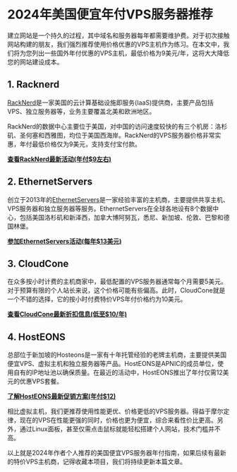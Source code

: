 # 2024年美国便宜年付VPS服务器推荐

建立网站是一个持久的过程，其中域名和服务器每年都需要维护费。对于初次接触网站构建的朋友，我们强烈推荐使用价格优惠的VPS主机作为练习。在本文中，我们将为您列出一些国外年付优惠的VPS主机，最低价格为9美元/年，这将大大降低您的网站建设成本。

## 1. Racknerd

[RackNerd](https://my.racknerd.com/aff.php?aff=11397)是一家美国的云计算基础设施即服务(IaaS)提供商，主要产品包括VPS、独立服务器等，业务主要覆盖北美和欧洲地区。

RackNerd的数据中心主要位于美国，对中国的访问速度较快的有三个机房：洛杉矶、圣何塞和西雅图，均位于美国西海岸。RackNerd的VPS服务器价格非常实惠，年付最低价格仅为9美元，支持支付宝付款。

**[查看RackNerd最新活动(年付$9左右)](https://github.com/lisa80808/RackNerd)**

## 2. EthernetServers

创立于2013年的[EthernetServers](https://www.ethernetservers.com/clients/aff.php?aff=2333)是一家经验丰富的主机商，主要提供共享主机、VPS服务器和独立服务器等服务。EthernetServers在全球各地设有8个数据中心，包括美国洛杉矶和新泽西，加拿大博阿努瓦，悉尼、新加坡、伦敦、巴黎和德国林堡。

**[参加EthernetServers活动(每年$13美元)](https://github.com/megan143/EthernetServers)**

## 3. CloudCone

在众多按小时计费的主机商家中，最低配置的VPS服务器通常每个月需要5美元。对于预算有限的个人站长来说，这个价格可能有些偏高。此时，CloudCone就是一个不错的选择，它的按小时付费特价VPS年付价格约为10美元。

**[查看CloudCone最新折扣信息(低至$10/年)](https://github.com/randall1d/CloudCone)**

## 4. HostEONS

总部位于新加坡的Hosteons是一家有十年托管经验的老牌主机商，主要提供美国便宜VPS、虚拟主机和独立服务器等产品。HostEONS是APNIC的成员单位，使用自有的IP地址池以确保质量。在最近的活动中，HostEONS推出了年付仅需12美元的优惠VPS套餐。

**[了解HostEONS最新促销方案(年付$12)](https://github.com/bauhaus19198/HostEONS)**



相比虚拟主机，我们更推荐使用性能更优、价格更低的VPS服务器。得益于摩尔定律，现在的VPS在性能更强的同时，价格也更为便宜，综合来看性价比更高。另外，通过Linux面板，甚至仅需点击鼠标就能轻松搭建个人网站，技术门槛并不高。

以上就是2024年作者个人推荐的美国便宜VPS服务器年付指南，如果后续有最新的特价VPS主机商，记得收藏本项目，我们将持续更新本篇文章。
